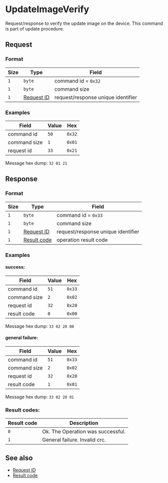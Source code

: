 # UpdateImageVerify

Request/response to verify the update image on the device.
This command is part of update procedure.


## Request

### Format

| Size | Type                                 | Field                               |
| ---- | ------------------------------------ | ----------------------------------- |
| `1`  | `byte`                               | command id = `0x32`                 |
| `1`  | `byte`                               | command size                        |
| `1`  | [Request ID](../types.md#request-id) | request/response unique  identifier |


### Examples

| Field        | Value | Hex    |
| ------------ | ----- | ------ |
| command id   | `50`  | `0x32` |
| command size | `1`   | `0x01` |
| request id   | `33`  | `0x21` |

Message hex dump: `32 01 21`


## Response

### Format

| Size | Type                                   | Field                              |
| ---- | -------------------------------------- | ---------------------------------- |
| `1`  | `byte`                                 | command id = `0x33`                |
| `1`  | `byte`                                 | command size                       |
| `1`  | [Request ID](../types.md#request-id)   | request/response unique identifier |
| `1`  | [Result code](../types.md#result-code) | operation result code              |


### Examples

#### success:

| Field        | Value | Hex    |
| ------------ | ----- | ------ |
| command id   | `51`  | `0x33` |
| command size | `2`   | `0x02` |
| request id   | `32`  | `0x20` |
| result code  | `0`   | `0x00` |

Message hex dump: `33 02 20 00`

#### general failure:

| Field        | Value | Hex    |
| ------------ | ----- | ------ |
| command id   | `51`  | `0x33` |
| command size | `2`   | `0x02` |
| request id   | `32`  | `0x20` |
| result code  | `1`   | `0x01` |

Message hex dump: `33 02 20 01`


### Result codes:

| Result code | Description                       |
| ----------- | --------------------------------- |
| `0`         | Ok. The Operation was successful. |
| `1`         | General failure. Invalid crc.     |


## See also

* [Request ID](../types.md#request-id)
* [Result code](../types.md#result-code)
